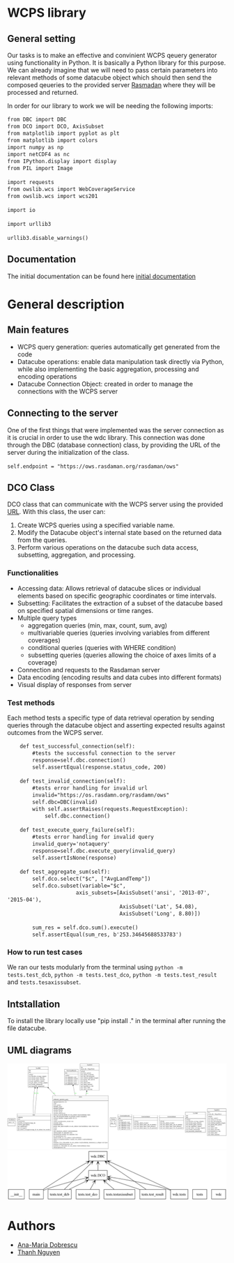 # WCPS library

## General setting

Our tasks is to make an effective and convinient WCPS qeuery generator using functionality in Python. It is basically a Python library for this purpose. We can already imagine that we will need to pass certain parameters into relevant methods of some datacube object which should then send the composed qeueries to the provided server [Rasmadan](https://ows.rasdaman.org/) where they will be processed and returned.


In order for our library to work we will be needing the following imports:

```
from DBC import DBC
from DCO import DCO, AxisSubset
from matplotlib import pyplot as plt
from matplotlib import colors
import numpy as np
import netCDF4 as nc
from IPython.display import display
from PIL import Image

import requests
from owslib.wcs import WebCoverageService
from owslib.wcs import wcs201

import io

import urllib3

urllib3.disable_warnings()
```

## Documentation
The initial documentation can be found here [initial documentation](docs.ipynb)

# General description

## Main features

- WCPS query generation: queries automatically get generated from the code
- Datacube operations: enable data manipulation task directly via Python, while also implementing the basic aggregation, processing and encoding operations
- Datacube Connection Object: created in order to manage the connections with the WCPS server

## Connecting to the server

One of the first things that were implemented was the server connection as it is crucial in order to use the wdc library. This connection was done through the DBC (database connection) class, by providing the URL of the server during the initialization of the class. 

`self.endpoint = "https://ows.rasdaman.org/rasdaman/ows"`

## DCO Class

DCO class that can communicate with the WCPS server using the provided [URL](https://ows.rasdaman.org/rasdaman/ows). With this class, the user can: 
1. Create WCPS queries using a specified variable name. 
2. Modify the Datacube object's internal state based on the returned data from the queries. 
3. Perform various operations on the datacube such data access, subsetting, aggregation, and processing.

### Functionalities

- Accessing data: Allows retrieval of datacube slices or individual elements based on specific geographic coordinates or time intervals.
- Subsetting: Facilitates the extraction of a subset of the datacube based on specified spatial dimensions or time ranges. 
- Multiple query types
    - aggregation queries (min, max, count, sum, avg)
    - multivariable queries (queries involving variables from different coverages)
    - conditional queries (queries with WHERE condition)
    - subsetting queries (queries allowing the choice of axes limits of a coverage)
- Connection and requests to the Rasdaman server 
- Data encoding (encoding results and data cubes into different formats)
- Visual display of responses from server

### Test methods

Each method tests a specific type of data retrieval operation by sending queries through the datacube object and asserting expected results against outcomes from the WCPS server.

```
    def test_successful_connection(self):
        #tests the successful connection to the server
        response=self.dbc.connection()
        self.assertEqual(response.status_code, 200)

    def test_invalid_connection(self):
        #tests error handling for invalid url
        invalid="https://os.rasdamn.org/rasdamn/ows"
        self.dbc=DBC(invalid)
        with self.assertRaises(requests.RequestException):
            self.dbc.connection()

    def test_execute_query_failure(self):
        #tests error handling for invalid query
        invalid_query='notaquery'
        response=self.dbc.execute_query(invalid_query)
        self.assertIsNone(response)

    def test_aggregate_sum(self):
        self.dco.select("$c", ["AvgLandTemp"])
        self.dco.subset(variable="$c", 
                      axis_subsets=[AxisSubset('ansi', '2013-07', '2015-04'),
                                    AxisSubset('Lat', 54.08),
                                    AxisSubset('Long', 8.80)])

        sum_res = self.dco.sum().execute()
        self.assertEqual(sum_res, b'253.34645688533783')
```


### How to run test cases
We ran our tests modularly from the terminal using `python -m tests.test_dcb`, `python -m tests.test_dco`, `python -m tests.test_result` and `tests.tesaxissubset`.


## Intstallation

To install the library locally use "pip install ." in the terminal after running the file datacube.

## UML diagrams

![classes](classes.png)
![packages](packages.png)

# Authors
- [Ana-Maria Dobrescu](https://github.com/dobreasca)
- [Thanh Nguyen](https://github.com/iamthienthanh)

